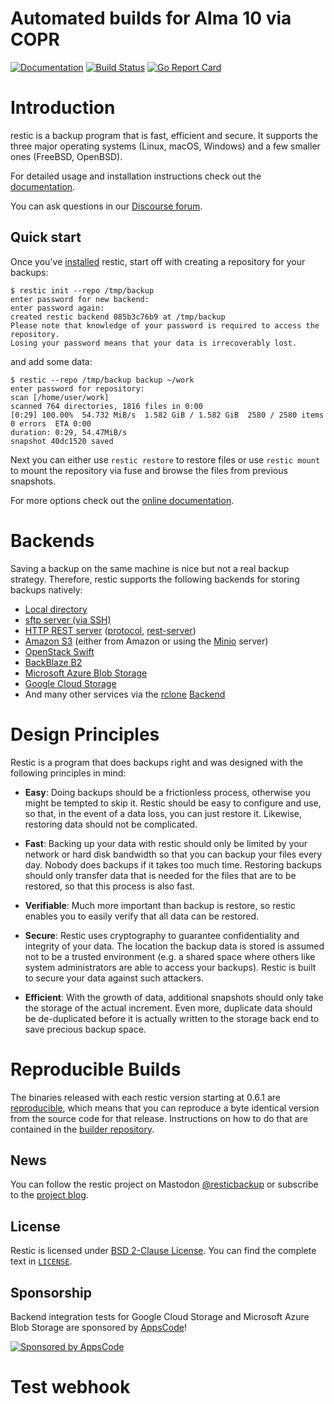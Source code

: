 # Automated builds for Alma 10 via COPR

[![Documentation](https://readthedocs.org/projects/restic/badge/?version=latest)](https://restic.readthedocs.io/en/latest/?badge=latest)
[![Build Status](https://github.com/restic/restic/workflows/test/badge.svg)](https://github.com/restic/restic/actions?query=workflow%3Atest)
[![Go Report Card](https://goreportcard.com/badge/github.com/restic/restic)](https://goreportcard.com/report/github.com/restic/restic)

# Introduction

restic is a backup program that is fast, efficient and secure. It supports the three major operating systems (Linux, macOS, Windows) and a few smaller ones (FreeBSD, OpenBSD).

For detailed usage and installation instructions check out the [documentation](https://restic.readthedocs.io/en/latest).

You can ask questions in our [Discourse forum](https://forum.restic.net).

## Quick start

Once you've [installed](https://restic.readthedocs.io/en/latest/020_installation.html) restic, start
off with creating a repository for your backups:

    $ restic init --repo /tmp/backup
    enter password for new backend:
    enter password again:
    created restic backend 085b3c76b9 at /tmp/backup
    Please note that knowledge of your password is required to access the repository.
    Losing your password means that your data is irrecoverably lost.

and add some data:

    $ restic --repo /tmp/backup backup ~/work
    enter password for repository:
    scan [/home/user/work]
    scanned 764 directories, 1816 files in 0:00
    [0:29] 100.00%  54.732 MiB/s  1.582 GiB / 1.582 GiB  2580 / 2580 items  0 errors  ETA 0:00
    duration: 0:29, 54.47MiB/s
    snapshot 40dc1520 saved

Next you can either use `restic restore` to restore files or use `restic
mount` to mount the repository via fuse and browse the files from previous
snapshots.

For more options check out the [online documentation](https://restic.readthedocs.io/en/latest/).

# Backends

Saving a backup on the same machine is nice but not a real backup strategy.
Therefore, restic supports the following backends for storing backups natively:

- [Local directory](https://restic.readthedocs.io/en/latest/030_preparing_a_new_repo.html#local)
- [sftp server (via SSH)](https://restic.readthedocs.io/en/latest/030_preparing_a_new_repo.html#sftp)
- [HTTP REST server](https://restic.readthedocs.io/en/latest/030_preparing_a_new_repo.html#rest-server) ([protocol](https://restic.readthedocs.io/en/latest/100_references.html#rest-backend), [rest-server](https://github.com/restic/rest-server))
- [Amazon S3](https://restic.readthedocs.io/en/latest/030_preparing_a_new_repo.html#amazon-s3) (either from Amazon or using the [Minio](https://minio.io) server)
- [OpenStack Swift](https://restic.readthedocs.io/en/latest/030_preparing_a_new_repo.html#openstack-swift)
- [BackBlaze B2](https://restic.readthedocs.io/en/latest/030_preparing_a_new_repo.html#backblaze-b2)
- [Microsoft Azure Blob Storage](https://restic.readthedocs.io/en/latest/030_preparing_a_new_repo.html#microsoft-azure-blob-storage)
- [Google Cloud Storage](https://restic.readthedocs.io/en/latest/030_preparing_a_new_repo.html#google-cloud-storage)
- And many other services via the [rclone](https://rclone.org) [Backend](https://restic.readthedocs.io/en/latest/030_preparing_a_new_repo.html#other-services-via-rclone)

# Design Principles

Restic is a program that does backups right and was designed with the
following principles in mind:

-  **Easy**: Doing backups should be a frictionless process, otherwise
   you might be tempted to skip it. Restic should be easy to configure
   and use, so that, in the event of a data loss, you can just restore
   it. Likewise, restoring data should not be complicated.

-  **Fast**: Backing up your data with restic should only be limited by
   your network or hard disk bandwidth so that you can backup your files
   every day. Nobody does backups if it takes too much time. Restoring
   backups should only transfer data that is needed for the files that
   are to be restored, so that this process is also fast.

-  **Verifiable**: Much more important than backup is restore, so restic
   enables you to easily verify that all data can be restored.

-  **Secure**: Restic uses cryptography to guarantee confidentiality and
   integrity of your data. The location the backup data is stored is
   assumed not to be a trusted environment (e.g. a shared space where
   others like system administrators are able to access your backups).
   Restic is built to secure your data against such attackers.

-  **Efficient**: With the growth of data, additional snapshots should
   only take the storage of the actual increment. Even more, duplicate
   data should be de-duplicated before it is actually written to the
   storage back end to save precious backup space.

# Reproducible Builds

The binaries released with each restic version starting at 0.6.1 are
[reproducible](https://reproducible-builds.org/), which means that you can
reproduce a byte identical version from the source code for that
release. Instructions on how to do that are contained in the
[builder repository](https://github.com/restic/builder).

## News

You can follow the restic project on Mastodon [@resticbackup](https://fosstodon.org/@restic) or subscribe to
the [project blog](https://restic.net/blog/).

## License

Restic is licensed under [BSD 2-Clause License](https://opensource.org/licenses/BSD-2-Clause). You can find the
complete text in [`LICENSE`](LICENSE).

## Sponsorship

Backend integration tests for Google Cloud Storage and Microsoft Azure Blob
Storage are sponsored by [AppsCode](https://appscode.com)!

[![Sponsored by AppsCode](https://cdn.appscode.com/images/logo/appscode/ac-logo-color.png)](https://appscode.com)
# Test webhook

